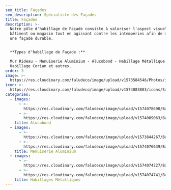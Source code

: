 ```yaml
---
seo_title: Façades
seo_description: Spécialiste des Façades
title: Façades
description: >-
  Notre pôle d'habillage de Façade consiste à valoriser l'aspect visuel du
  bâtiment ou magasin tout en agissant contre les intempéries afin de maintenir
  une façade durable. 


  **Types d'habillage de Façade :**

  Mur Rideau - Menuiserie Aluminium - Alucobond - Habillage Métallique -
  Habillage Corian et autres.
order: 3
image: >-
  https://res.cloudinary.com/faludeco/image/upload/v1573584546/Photos/img202_jhomf3.jpg
icon: >-
  https://res.cloudinary.com/faludeco/image/upload/v1574083803/icons/Sans_titre-2_copie_o095ex.jpg
categories:
  - images:
      - >-
        https://res.cloudinary.com/faludeco/image/upload/v1574078690/Banner/jeep_dljvky.jpg
      - >-
        https://res.cloudinary.com/faludeco/image/upload/v1574089063/Banner/Jeep1_pqssvm.jpg
    title: Alucobond
  - images:
      - >-
        https://res.cloudinary.com/faludeco/image/upload/v1573844267/Banner/WhatsApp_Image_2019-06-10_at_18.00.00_1_yxy5kn.jpg
      - >-
        https://res.cloudinary.com/faludeco/image/upload/v1574076639/Banner/Umnia-Bank-78_h4sklj.jpg
    title: Menuiserie Aluminium
  - images:
      - >-
        https://res.cloudinary.com/faludeco/image/upload/v1574074227/Banner/FAUCHON1_dynroa.jpg
      - >-
        https://res.cloudinary.com/faludeco/image/upload/v1574074741/Banner/Escalier_PR_Media_wickqb.jpg
    title: Habillages Métalliques
---
```


